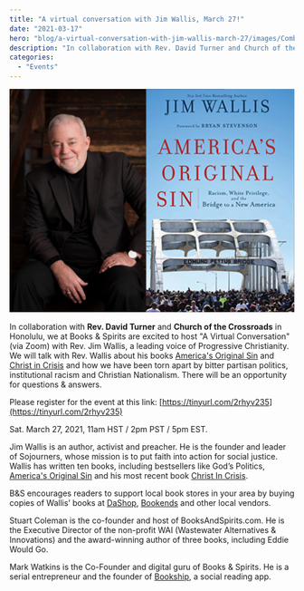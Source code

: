 ```yaml
---
title: "A virtual conversation with Jim Wallis, March 27!"
date: "2021-03-17"
hero: "blog/a-virtual-conversation-with-jim-wallis-march-27/images/Combo-1024x800.jpg"
description: "In collaboration with Rev. David Turner and Church of the Crossroads in Honolulu, we at Books & Spirits are excited to host 'A Virtual Conversation' (via Zoom) with Rev. Jim Wallis, a leading voice of Progressive Christianity."
categories: 
  - "Events"
---
```


![](images/Combo-1024x800.jpg)

In collaboration with **Rev. David Turner** and **Church of the Crossroads** in Honolulu, we at Books & Spirits are excited to host "A Virtual Conversation" (via Zoom) with Rev. Jim Wallis, a leading voice of Progressive Christianity. We will talk with Rev. Wallis about his books [America's Original Sin](https://americasoriginalsin.com) and [Christ in Crisis](https://book.sojo.net) and how we have been torn apart by bitter partisan politics, institutional racism and Christian Nationalism. There will be an opportunity for questions & answers.

Please register for the event at this link: [https://tinyurl.com/2rhyv235](https://tinyurl.com/2rhyv235)

Sat. March 27, 2021, 11am HST / 2pm PST / 5pm EST.

Jim Wallis is an author, activist and preacher. He is the founder and leader of Sojourners, whose mission is to put faith into action for social justice. Wallis has written ten books, including bestsellers like God’s Politics, [America's Original Sin](https://americasoriginalsin.com) and his most recent book [Christ In Crisis](https://book.sojo.net).

B&S encourages readers to support local book stores in your area by buying copies of Wallis’ books at [DaShop](https://dashophnl.com), [Bookends](https://www.facebook.com/BookEndsKailua/) and other local vendors.

Stuart Coleman is the co-founder and host of BooksAndSpirits.com. He is the Executive Director of the non-profit WAI (Wastewater Alternatives & Innovations) and the award-winning author of three books, including Eddie Would Go.

Mark Watkins is the Co-Founder and digital guru of Books & Spirits. He is a serial entrepreneur and the founder of [Bookship](https://www.bookshipapp.com), a social reading app.
